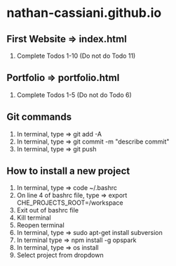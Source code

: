 # nathan-cassiani.github.io

## First Website => index.html
1) Complete Todos 1-10 (Do not do Todo 11)

## Portfolio => portfolio.html
1) Complete Todos 1-5 (Do not do Todo 6)

## Git commands
1) In terminal, type => git add -A
2) In terminal, type => git commit -m "describe commit"
3) In terminal, type => git push

## How to install a new project
1) In terminal, type => code ~/.bashrc
2) On line 4 of bashrc file, type => export CHE_PROJECTS_ROOT=/workspace
3) Exit out of bashrc file
4) Kill terminal
5) Reopen terminal
6) In terminal, type => sudo apt-get install subversion
7) In terminal type => npm install -g opspark
8) In terminal, type => os install
9) Select project from dropdown